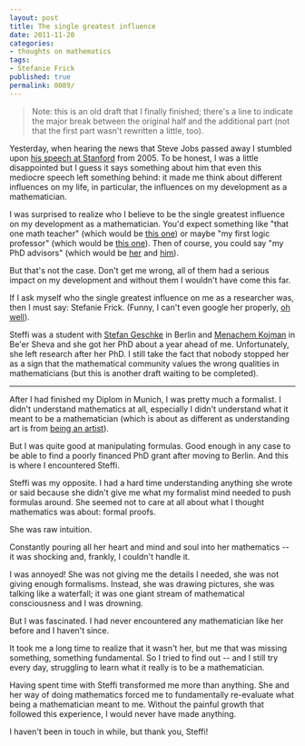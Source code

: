 ```yaml
---
layout: post
title: The single greatest influence
date: 2011-11-20
categories:
- thoughts on mathematics
tags:
- Stefanie Frick
published: true
permalink: 0089/
---
```


> Note: this is an old draft that I finally finished; there's a line to indicate the major break between the original half and the additional part (not that the first part wasn't rewritten a little, too).

Yesterday, when hearing the news that Steve Jobs passed away I stumbled upon [his speech at Stanford](https://www.youtube.com/watch?v=UF8uR6Z6KLc) from 2005. To be honest, I was a little disappointed but I guess it says something about him that even this mediocre speech left something behind: it made me think about different influences on my life, in particular, the influences on my development as a mathematician.

I was surprised to realize who I believe to be the single greatest influence on my development as a mathematician. You'd expect something like "that one math teacher" (which would be [this one](http://www.beethoven-gymnasium.de/personen-und-organisation/lehrerkollegium/detail/lehrerid/2/)) or maybe "my first logic professor" (which would be [this one](http://www.mathematik.uni-muenchen.de/~donder/)). Then of course, you could say "my PhD advisors" (which would be [her](http://page.mi.fu-berlin.de/sabine1k/) and [him](http://www.math.lsa.umich.edu/~ablass/)).

But that's not the case. Don't get me wrong, all of them had a serious impact on my development and without them I wouldn't have come this far.

If I ask myself who the single greatest influence on me as a researcher was, then I must say: Stefanie Frick. (Funny, I can't even google her properly, [oh well](http://genealogy.math.ndsu.nodak.edu/id.php?id=129281)).

Steffi was a student with [Stefan Geschke](http://www.math.uni-hamburg.de/home/geschke/) in Berlin and [Menachem Kojman](http://www.cs.bgu.ac.il/~kojman/) in Be'er Sheva and she got her PhD about a year ahead of me. Unfortunately, she left research after her PhD. I still take the fact that nobody stopped her as a sign that the mathematical community values the wrong qualities in mathematicians (but this is another draft waiting to be completed).

* * *

After I had finished my Diplom in Munich, I was pretty much a formalist. I didn't understand mathematics at all, especially I didn't understand what it meant to be a mathematician (which is about as different as understanding art is from [being an artist](https://www.youtube.com/watch?v=U3kKjGKp9rA)).

But I was quite good at manipulating formulas. Good enough in any case to be able to find a poorly financed PhD grant after moving to Berlin. And this is where I encountered Steffi.

Steffi was my opposite. I had a hard time understanding anything she wrote or said because she didn't give me what my formalist mind needed to push formulas around. She seemed not to care at all about what I thought mathematics was about: formal proofs.

She was raw intuition.

Constantly pouring all her heart and mind and soul into her mathematics -- it was shocking and, frankly, I couldn't handle it.

I was annoyed! She was not giving me the details I needed, she was not giving enough formalisms. Instead, she was drawing pictures, she was talking like a waterfall; it was one giant stream of mathematical consciousness and I was drowning.

But I was fascinated. I had never encountered any mathematician like her before and I haven't since.

It took me a long time to realize that it wasn't her, but me that was missing something, something fundamental. So I tried to find out -- and I still try every day, struggling to learn what it really is to be a mathematician.

Having spent time with Steffi transformed me more than anything. She and her way of doing mathematics forced me to fundamentally re-evaluate what being a mathematician meant to me. Without the painful growth that followed this experience, I would never have made anything.

I haven't been in touch in while, but thank you, Steffi!
